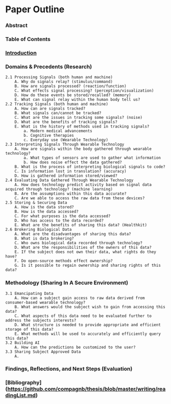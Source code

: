 # Paper Outline

### Abstract
### Table of Contents
### [Introduction](https://github.com/compagnb/thesis/blob/master/writing/introduction.md)
### Domains & Precedents (Research)
    2.1 Processing Signals (both human and machine)
        A. Why do signals relay? (stimulus/command)
        B. How are signals processed? (reaction/function)
        C. What effects signal processing? (perception/visualization)
        D. How do these events be stored/recalled? (memory)
        E. What can signal relay within the human body tell us?
    2.2 Tracking Signals (both human and machine)
        A. How can are signals tracked?
        B. What signals can/cannot be tracked?
        C. What are the issues in tracking some signals? (noise)
        D. What are the benefits of tracking signals?
        E. What is the history of methods used in tracking signals?
            a. Modern medical advancements
            b. Cognitive therapies
            c. Everyday use (Wearable Technology)
    2.3 Interpreting Signals Through Wearable Technology
        A. How are signals within the body gathered through wearable technology?
            a. What types of sensors are used to gather what information
            b. How does noise effect the data gathered?
        B. What is the process of interpreting biological signals to code?
        C. Is information lost in translation? (accuracy)
        D. How is gathered information stored/viewed?
    2.4 Evaluating Data Gathered Through Wearable Technology
        A. How does technology predict activity based on signal data acquired through technology? (machine learning)
        B. Are the assumptions within this data accurate?
        C. Are we able to access the raw data from these devices?
    2.5 Storing & Securing Data
        A. How is the data stored?
        B. How is the data accessed?
        C. For what purposes is the data accessed?
        D. Who has access to the data recorded?
        E. What are the benefits of sharing this data? (Healthkit)
    2.6 Brokering Biological Data
        A. What are the disadvantages of sharing this data?
        B. What is data brokering?
        C. Who owns biological data recorded through technology?
        D. What are the responsibilities of the owners of this data?
        E. If the subject does not own their data, what rights do they have?
        F. Do open-source methods effect ownership?
        G. Is it possible to regain ownership and sharing rights of this data?
### Methodology (Sharing In A Secure Environment)
    3.1 Emancipating Data
        A. How can a subject gain access to raw data derived from consumer-based wearable technology?
        B. What answers would the subject wish to gain from accessing this data?
        C. What aspects of this data need to be evaluated further to address the subjects interests?
        D. What structure is needed to provide appropriate and efficient storage of this data?
        E. What methods will be used to accurately and efficiently query this data?
    3.2 Building AI
        A. How can the predictions be customized to the user?
    3.3 Sharing Subject Approved Data
        A.
### Findings, Reflections, and Next Steps (Evaluation)
### [Bibliography] (https://github.com/compagnb/thesis/blob/master/writing/readingList.md)
